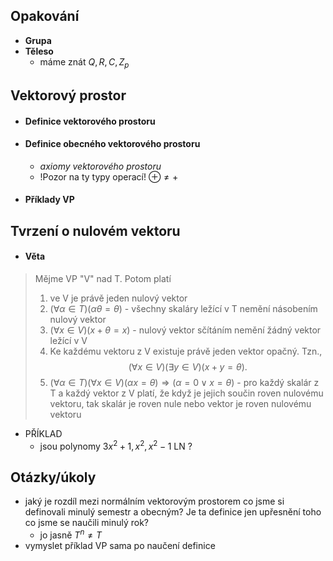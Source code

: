 ## Opakování
- **Grupa**
- **Těleso**
	- máme znát $Q, R, C, Z_p$
## Vektorový prostor
- #### **Definice vektorového prostoru**
- #### **Definice obecného vektorového prostoru**
	- *axiomy vektorového prostoru*
	- !Pozor na ty typy operací! $⊕ \neq +$
- #### Příklady VP
## Tvrzení o nulovém vektoru
- #### Věta
> Mějme VP "V" nad T. Potom platí
> 1. ve V je právě jeden nulový vektor
> 2. $(∀α ∈ T)(αθ = θ)$ - všechny skaláry ležící v T nemění násobením nulový vektor
> 3. $(∀x ∈ V)(x + θ = x)$ - nulový vektor sčítáním nemění žádný vektor ležící v V
> 4. Ke každému vektoru z V existuje právě jeden vektor opačný. Tzn.,
>$$
(∀x ∈ V)(∃y ∈ V)(x + y = θ).
$$
> 5. $(∀α ∈ T)(∀x ∈ V) (αx = θ) ⇒ (α = 0 ∨ x = θ)$ - pro každý skalár z T a každý vektor z V platí, že když je jejich součin roven nulovému vektoru, tak skalár je roven nule nebo vektor je roven nulovému vektoru

- PŘÍKLAD
	- jsou polynomy $3x^2 + 1, x^2, x^2 - 1$ LN ?
## Otázky/úkoly
- jaký je rozdíl mezi normálním vektorovým prostorem co jsme si definovali minulý semestr a obecným? Je ta definice jen upřesnění toho co jsme se naučili minulý rok?
	- jo jasně $T^n \neq T$ 
- vymyslet příklad VP sama po naučení definice